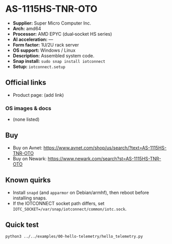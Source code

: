 # AS-1115HS-TNR-OTO

- **Supplier:** Super Micro Computer  Inc.
- **Arch:** amd64
- **Processor:** AMD EPYC (dual‑socket HS series)
- **AI acceleration:** —
- **Form factor:** 1U/2U rack server
- **OS support:** Windows / Linux
- **Description:** Assembled system code.
- **Snap install:** `sudo snap install iotconnect`
- **Setup:** `iotconnect.setup`

## Official links
- Product page: (add link)

### OS images & docs
- (none listed)

## Buy
- Buy on Avnet: https://www.avnet.com/shop/us/search/?text=AS-1115HS-TNR-OTO
- Buy on Newark: https://www.newark.com/search?st=AS-1115HS-TNR-OTO

## Known quirks
- Install `snapd` (and `apparmor` on Debian/armhf), then reboot before installing snaps.
- If the IOTCONNECT socket path differs, set `IOTC_SOCKET=/var/snap/iotconnect/common/iotc.sock`.

## Quick test
```bash
python3 ../../examples/00-hello-telemetry/hello_telemetry.py
```
